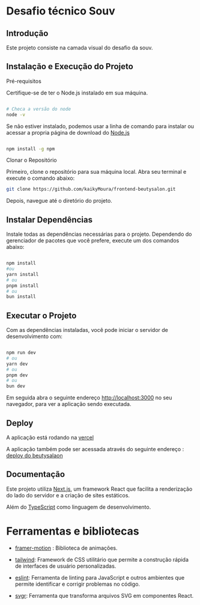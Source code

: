 # Desafio técnico Souv #

## Introdução

Este projeto consiste na camada visual do desafio da souv.


## Instalação e Execução do Projeto

Pré-requisitos

Certifique-se de ter o Node.js instalado em sua máquina.

``` bash

# Checa a versão do node
node -v

```

Se não estiver instalado, podemos usar a linha de comando para instalar ou acessar a propria página de download do [Node.js](https://nodejs.org/en/download/prebuilt-installer)


``` bash

npm install -g npm

```


Clonar o Repositório

Primeiro, clone o repositório para sua máquina local. Abra seu terminal e execute o comando abaixo:

```bash
git clone https://github.com/kaikyMoura/frontend-beutysalon.git
```

Depois, navegue até o diretório do projeto.


## Instalar Dependências

Instale todas as dependências necessárias para o projeto. Dependendo do gerenciador de pacotes que você prefere, execute um dos comandos abaixo:

```bash

npm install
#ou
yarn install
# ou
pnpm install
# ou
bun install

```


## Executar o Projeto

Com as dependências instaladas, você pode iniciar o servidor de desenvolvimento com:
```bash

npm run dev
# ou
yarn dev
# ou
pnpm dev
# ou
bun dev

```


Em seguida abra o seguinte endereço [http://localhost:3000](http://localhost:3000) no seu navegador, para ver a aplicação sendo executada.


## Deploy

A aplicação está rodando na [vercel](https://vercel.com/)

A aplicação também pode ser acessada através do seguinte endereço : [deploy do beutysalaon](https://front-end-beutysalon.vercel.app/home)

## Documentação

Este projeto utiliza [Next.js](https://nextjs.org/), um framework React que facilita a renderização do lado do servidor e a criação de sites estáticos.

Além do [TypeScript](https://www.typescriptlang.org/) como linguagem de desenvolvimento.

# Ferramentas e bibliotecas

- [framer-motion](https://www.framer.com/motion/) :
Biblioteca de animações.

- [tailwind](https://tailwindcss.com/):
Framework de CSS utilitário que permite a construção rápida de interfaces de usuário personalizadas.

- [eslint](https://eslint.org/):
 Ferramenta de linting para JavaScript e outros ambientes que permite identificar e corrigir problemas no código.

- [svgr](https://react-svgr.com/):
Ferramenta que transforma arquivos SVG em componentes React.
